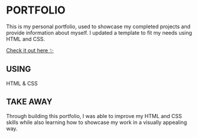 # PORTFOLIO
This is my personal portfolio, used to showcase my completed projects and provide information about myself. I updated a template to fit my needs using HTML and CSS.

[Check it out here :sparkles:](https://randicrews.netlify.app)

## USING
HTML & CSS

## TAKE AWAY
Through building this portfolio, I was able to improve my HTML and CSS skills while also learning how to showcase my work in a visually appealing way.
